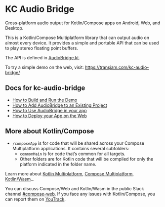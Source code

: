 # KC Audio Bridge

Cross-platform audio output for Kotlin/Compose apps on Android, Web, and Desktop.

This is a Kotlin/Compose Multiplatform library that can output audio on almost every device.
It provides a simple and portable API that can be used to play stereo floating point buffers.

The API is defined in [AudioBridge.kt](https://github.com/philburk/kc-audio-bridge/blob/main/composeApp/src/commonMain/kotlin/com/mobileer/audiobridge/AudioBridge.kt).

To try a simple demo on the web, visit: https://transjam.com/kc-audio-bridge/

## Docs for kc-audio-bridge

* [How to Build and Run the Demo](docs/HowToBuildDemo.md)
* [How to Add AudioBridge to an Existing Project](docs/AddingToAnotherProject.md)
* [How to Use AudioBridge in your app](docs/UsingAudioBridge.md)
* [How to Deploy your App on the Web](docs/HowToDeployOnWeb.md)

## More about Kotlin/Compose

* `/composeApp` is for code that will be shared across your Compose Multiplatform applications.
  It contains several subfolders:
  - `commonMain` is for code that’s common for all targets.
  - Other folders are for Kotlin code that will be compiled for only the platform indicated in the folder name.

Learn more about [Kotlin Multiplatform](https://www.jetbrains.com/help/kotlin-multiplatform-dev/get-started.html),
[Compose Multiplatform](https://github.com/JetBrains/compose-multiplatform/#compose-multiplatform),
[Kotlin/Wasm](https://kotl.in/wasm/)…

You can discuss Compose/Web and Kotlin/Wasm in the public Slack channel [#compose-web](https://slack-chats.kotlinlang.org/c/compose-web).
If you face any issues with Kotlin/Compose, you can report them on [YouTrack](https://youtrack.jetbrains.com/newIssue?project=CMP).

